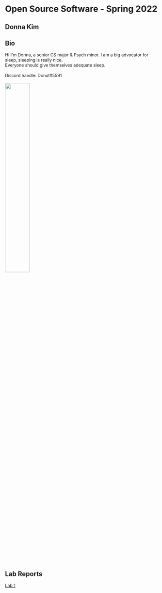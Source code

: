 # Open Source Software - Spring 2022
## Donna Kim

## Bio
Hi I'm Donna, a senior CS major & Psych minor. I am a big advocator for sleep, sleeping is really nice. <br>Everyone should give themselves adequate sleep.<br><br>
Discord handle: Donut#5591<br><br>
<img src="https://user-images.githubusercontent.com/60018973/149679916-babb1756-42bd-4402-9e25-1c210e815b4f.jpg"
     width=40% 
     height=auto />
<br><br>


## Lab Reports
[Lab 1](labs/lab-01/report.md)
